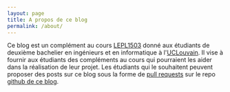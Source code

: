 ```yaml
---
layout: page
title: A propos de ce blog
permalink: /about/
---
```


Ce blog est un complément au cours [LEPL1503](https://sites.uclouvain.be/SyllabusC/) donné aux étudiants de deuxième bachelier en ingénieurs et en informatique à l'[UCLouvain](https://www.uclouvain.be). Il vise à fournir aux étudiants des compléments au cours qui pourraient les aider dans la réalisation de leur projet. Les étudiants qui le souhaitent peuvent proposer des posts sur ce blog sous la forme de [pull requests](https://github.com/ucl-ingi/LEPL1503-Blog/pulls) sur le repo [github de ce blog](https://github.com/ucl-ingi/LEPL1503-Blog/).
